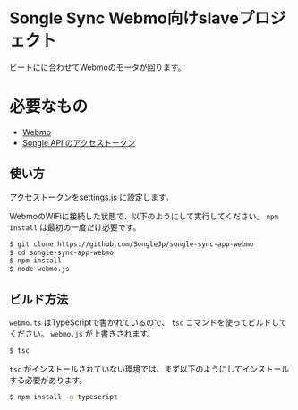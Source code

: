 # Songle Sync Webmo向けslaveプロジェクト

ビートにに合わせてWebmoのモータが回ります。

# 必要なもの

- [Webmo](http://webmo.io/)
- [Songle API のアクセストークン](http://tutorial.songle.jp/sync/step3#register-app)

## 使い方

アクセストークンを[settings.js](https://github.com/SongleJp/songle-sync-app-pi/blob/master/settings.js) に設定します。

WebmoのWiFiに接続した状態で、以下のようにして実行してください。 `npm install` は最初の一度だけ必要です。

```sh
$ git clone https://github.com/SongleJp/songle-sync-app-webmo
$ cd songle-sync-app-webmo
$ npm install
$ node webmo.js
```

## ビルド方法

`webmo.ts` はTypeScriptで書かれているので、 `tsc` コマンドを使ってビルドしてください。 `webmo.js` が上書きされます。

```sh
$ tsc
```

`tsc` がインストールされていない環境では、まず以下のようにしてインストールする必要があります。

```sh
$ npm install -g typescript
```
